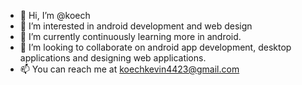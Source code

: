 - 👋 Hi, I’m @koech
- 👀 I’m interested in android development and web design
- 🌱 I’m currently continuously learning more in android.
- 💞️ I’m looking to collaborate on android app development, desktop applications and designing web applications.
- 📫 You can reach me at koechkevin4423@gmail.com

<!---
kevteks/kevteks is a ✨ special ✨ repository because its `README.md` (this file) appears on your GitHub profile.
You can click the Preview link to take a look at your changes.
--->
